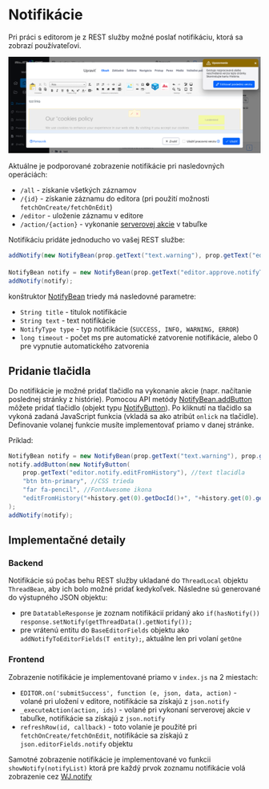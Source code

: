 # Notifikácie

Pri práci s editorom je z REST služby možné poslať notifikáciu, ktorá sa zobrazí používateľovi.

![](notify.png)

Aktuálne je podporované zobrazenie notifikácie pri nasledovných operáciách:

- ```/all``` - získanie všetkých záznamov
- ```/{id}``` - získanie záznamu do editora (pri použití možnosti ```fetchOnCreate/fetchOnEdit```)
- ```/editor``` - uloženie záznamu v editore
- ```/action/{action}``` - vykonanie [serverovej akcie](../datatables/README.md#tlačidlo-pre-vykonanie-serverovej-akcie) v tabuľke

Notifikáciu pridáte jednoducho vo vašej REST službe:

```java
addNotify(new NotifyBean(prop.getText("text.warning"), prop.getText("editor.notify.checkHistory"), NotifyBean.NotifyType.WARNING, 15000));

NotifyBean notify = new NotifyBean(prop.getText("editor.approve.notifyTitle"), getProp().getText("editor.approveRequestGet")+": "+notifyText, NotifyBean.NotifyType.INFO, 60000);
addNotify(notify);
```

konštruktor [NotifyBean](../javadoc/sk/iway/iwcm/system/datatable/NotifyBean.html) triedy má nasledovné parametre:

- ```String title``` - titulok notifikácie
- ```String text``` - text notifikácie
- ```NotifyType type``` - typ notifikácie (```SUCCESS, INFO, WARNING, ERROR```)
- ```long timeout``` - počet ms pre automatické zatvorenie notifikácie, alebo 0 pre vypnutie automatického zatvorenia

## Pridanie tlačidla

Do notifikácie je možné pridať tlačidlo na vykonanie akcie (napr. načítanie poslednej stránky z histórie). Pomocou API metódy [NotifyBean.addButton](../javadoc/sk/iway/iwcm/system/datatable/NotifyBean.html) môžete pridať tlačidlo (objekt typu [NotifyButton](../javadoc/sk/iway/iwcm/system/datatable/NotifyButton.html)). Po kliknutí na tlačidlo sa vykoná zadaná JavaScript funkcia (vkladá sa ako atribút ```onlick``` na tlačidle). Definovanie volanej funkcie musíte implementovať priamo v danej stránke.

Príklad:

```java
NotifyBean notify = new NotifyBean(prop.getText("text.warning"), prop.getText("editor.notify.checkHistory"), NotifyBean.NotifyType.WARNING, 15000);
notify.addButton(new NotifyButton(
    prop.getText("editor.notify.editFromHistory"), //text tlacidla
    "btn btn-primary", //CSS trieda
    "far fa-pencil", //FontAwesome ikona
    "editFromHistory("+history.get(0).getDocId()+", "+history.get(0).getHistoryId()+")") //onclick funkcia
);
addNotify(notify);
```

## Implementačné detaily

### Backend

Notifikácie sú počas behu REST služby ukladané do ```ThreadLocal``` objektu ```ThreadBean```, aby ich bolo možné pridať kedykoľvek. Následne sú generované do výstupného JSON objektu:

- pre ```DatatableResponse``` je zoznam notifikácií pridaný ako ```if(hasNotify()) response.setNotify(getThreadData().getNotify());```
- pre vrátenú entitu do ```BaseEditorFields``` objektu ako ```addNotifyToEditorFields(T entity);```, aktuálne len pri volaní ```getOne```

### Frontend

Zobrazenie notifikácie je implementované priamo v ```index.js``` na 2 miestach:

- ```EDITOR.on('submitSuccess', function (e, json, data, action)``` - volané pri uložení v editore, notifikácie sa získajú z ```json.notify```
- ```_executeAction(action, ids)``` - volané pri vykonaní serverovej akcie v tabuľke, notifikácie sa získajú z ```json.notify```
- ```refreshRow(id, callback)``` - toto volanie je použité pri ```fetchOnCreate/fetchOnEdit```, notifikácie sa získajú z ```json.editorFields.notify``` objektu

Samotné zobrazenie notifikácie je implementované vo funkcii ```showNotify(notifyList)``` ktorá pre každý prvok zoznamu notifikácie volá zobrazenie cez [WJ.notify](../frameworks/webjetjs.md#notifikácie)

